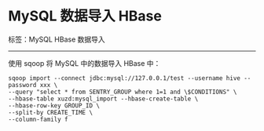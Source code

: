 # MySQL 数据导入 HBase

标签：MySQL HBase 数据导入

---

使用 sqoop 将 MySQL 中的数据导入 HBase 中：
```shell
sqoop import --connect jdbc:mysql://127.0.0.1/test --username hive --password xxx \
--query "select * from SENTRY_GROUP where 1=1 and \$CONDITIONS" \
--hbase-table xuzd:mysql_import --hbase-create-table \
--hbase-row-key GROUP_ID \
--split-by CREATE_TIME \
--column-family f
```